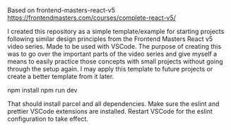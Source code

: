 Based on frontend-masters-react-v5 https://frontendmasters.com/courses/complete-react-v5/

I created this repository as a simple template/example for starting projects following similar design principles from the Frontend Masters React v5 video series. Made to be used with VSCode. The purpose of creating this was to go over the important parts of the video series and give myself a means to easily practice those concepts with small projects without going through the setup again. I may apply this template to future projects or create a better template from it later.

npm install
npm run dev

That should install parcel and all dependencies. Make sure the eslint and prettier VSCode extensions are installed. Restart VSCode for the eslint configuration to take effect.
